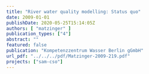 ```yaml
---
title: "River water quality modelling: Status quo"
date: 2009-01-01
publishDate: 2020-05-25T15:14:05Z
authors: [ "matzinger" ]
publication_types: ["4"]
abstract: ""
featured: false
publication: "Kompetenzzentrum Wasser Berlin gGmbH"
url_pdf: "../../../pdf/Matzinger-2009-219.pdf"
projects: ["sam-cso"]
---
```


